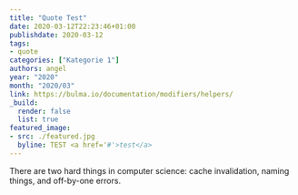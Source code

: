 ```yaml
---
title: "Quote Test"
date: 2020-03-12T22:23:46+01:00
publishdate: 2020-03-12
tags:
- quote
categories: ["Kategorie 1"]
authors: angel
year: "2020"
month: "2020/03"
link: https://bulma.io/documentation/modifiers/helpers/
_build:
  render: false
  list: true
featured_image:
- src: ./featured.jpg
  byline: TEST <a href='#'>test</a>
---
```


There are two hard things in computer science: cache invalidation, naming things, and off-by-one errors.